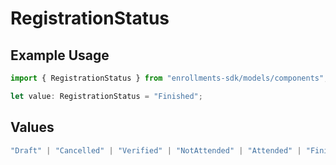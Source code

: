 # RegistrationStatus

## Example Usage

```typescript
import { RegistrationStatus } from "enrollments-sdk/models/components";

let value: RegistrationStatus = "Finished";
```

## Values

```typescript
"Draft" | "Cancelled" | "Verified" | "NotAttended" | "Attended" | "Finished" | "WaitingList"
```